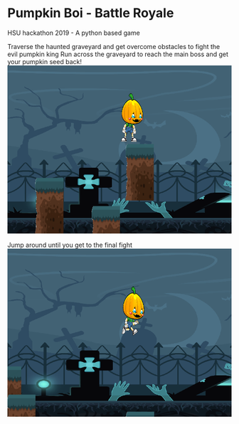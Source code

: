 # Pumpkin Boi - Battle Royale
HSU hackathon 2019 - A python based game

Traverse the haunted graveyard and get overcome obstacles to fight the evil pumpkin king
Run across the graveyard to reach the main boss and get your pumpkin seed back!
<img src="img/pumpkin-game.png">

Jump around until you get to the final fight
<img src="img/pumpkin-game-2.png">
